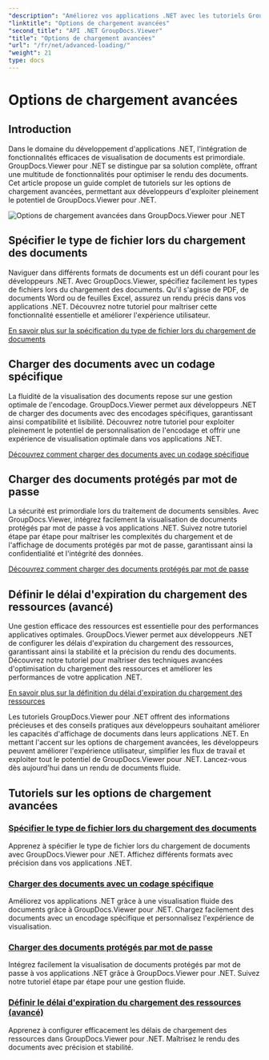 ```yaml
---
"description": "Améliorez vos applications .NET avec les tutoriels GroupDocs.Viewer pour .NET. Apprenez à spécifier les types de fichiers, à gérer les encodages, à charger des documents protégés par mot de passe, et bien plus encore."
"linktitle": "Options de chargement avancées"
"second_title": "API .NET GroupDocs.Viewer"
"title": "Options de chargement avancées"
"url": "/fr/net/advanced-loading/"
"weight": 21
type: docs
---
```

# Options de chargement avancées

## Introduction

Dans le domaine du développement d'applications .NET, l'intégration de fonctionnalités efficaces de visualisation de documents est primordiale. GroupDocs.Viewer pour .NET se distingue par sa solution complète, offrant une multitude de fonctionnalités pour optimiser le rendu des documents. Cet article propose un guide complet de tutoriels sur les options de chargement avancées, permettant aux développeurs d'exploiter pleinement le potentiel de GroupDocs.Viewer pour .NET.

![Options de chargement avancées dans GroupDocs.Viewer pour .NET](/viewer/advanced-loading/image.png)
## Spécifier le type de fichier lors du chargement des documents
Naviguer dans différents formats de documents est un défi courant pour les développeurs .NET. Avec GroupDocs.Viewer, spécifiez facilement les types de fichiers lors du chargement des documents. Qu'il s'agisse de PDF, de documents Word ou de feuilles Excel, assurez un rendu précis dans vos applications .NET. Découvrez notre tutoriel pour maîtriser cette fonctionnalité essentielle et améliorer l'expérience utilisateur.

[En savoir plus sur la spécification du type de fichier lors du chargement de documents](./specify-file-type/)

## Charger des documents avec un codage spécifique
La fluidité de la visualisation des documents repose sur une gestion optimale de l'encodage. GroupDocs.Viewer permet aux développeurs .NET de charger des documents avec des encodages spécifiques, garantissant ainsi compatibilité et lisibilité. Découvrez notre tutoriel pour exploiter pleinement le potentiel de personnalisation de l'encodage et offrir une expérience de visualisation optimale dans vos applications .NET.

[Découvrez comment charger des documents avec un codage spécifique](./load-documents-encoding/)

## Charger des documents protégés par mot de passe
La sécurité est primordiale lors du traitement de documents sensibles. Avec GroupDocs.Viewer, intégrez facilement la visualisation de documents protégés par mot de passe à vos applications .NET. Suivez notre tutoriel étape par étape pour maîtriser les complexités du chargement et de l'affichage de documents protégés par mot de passe, garantissant ainsi la confidentialité et l'intégrité des données.

[Découvrez comment charger des documents protégés par mot de passe](./load-password-protected-document/)

## Définir le délai d'expiration du chargement des ressources (avancé)
Une gestion efficace des ressources est essentielle pour des performances applicatives optimales. GroupDocs.Viewer permet aux développeurs .NET de configurer les délais d'expiration du chargement des ressources, garantissant ainsi la stabilité et la précision du rendu des documents. Découvrez notre tutoriel pour maîtriser des techniques avancées d'optimisation du chargement des ressources et améliorer les performances de votre application .NET.

[En savoir plus sur la définition du délai d'expiration du chargement des ressources](./set-resource-loading-timeout/)

Les tutoriels GroupDocs.Viewer pour .NET offrent des informations précieuses et des conseils pratiques aux développeurs souhaitant améliorer les capacités d'affichage de documents dans leurs applications .NET. En mettant l'accent sur les options de chargement avancées, les développeurs peuvent améliorer l'expérience utilisateur, simplifier les flux de travail et exploiter tout le potentiel de GroupDocs.Viewer pour .NET. Lancez-vous dès aujourd'hui dans un rendu de documents fluide.
## Tutoriels sur les options de chargement avancées
### [Spécifier le type de fichier lors du chargement des documents](./specify-file-type/)
Apprenez à spécifier le type de fichier lors du chargement de documents avec GroupDocs.Viewer pour .NET. Affichez différents formats avec précision dans vos applications .NET.
### [Charger des documents avec un codage spécifique](./load-documents-encoding/)
Améliorez vos applications .NET grâce à une visualisation fluide des documents grâce à GroupDocs.Viewer pour .NET. Chargez facilement des documents avec un encodage spécifique et personnalisez l'expérience de visualisation.
### [Charger des documents protégés par mot de passe](./load-password-protected-document/)
Intégrez facilement la visualisation de documents protégés par mot de passe à vos applications .NET grâce à GroupDocs.Viewer pour .NET. Suivez notre tutoriel étape par étape pour une gestion fluide.
### [Définir le délai d'expiration du chargement des ressources (avancé)](./set-resource-loading-timeout/)
Apprenez à configurer efficacement les délais de chargement des ressources dans GroupDocs.Viewer pour .NET. Maîtrisez le rendu des documents avec précision et stabilité.